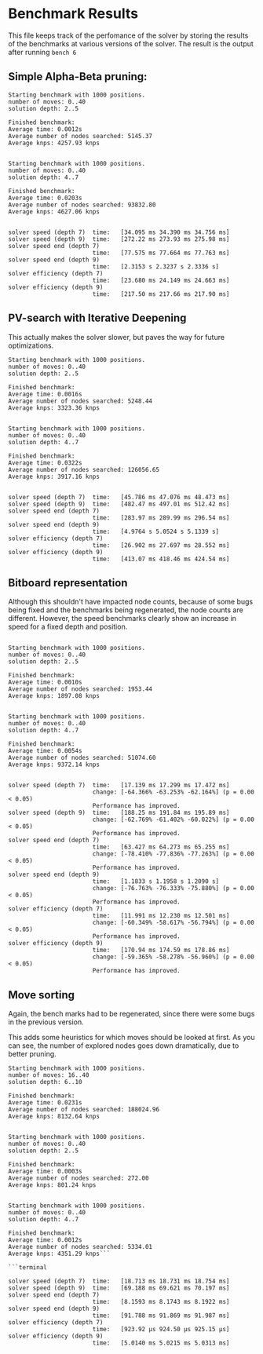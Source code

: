 # Benchmark Results

This file keeps track of the perfomance of the solver by storing the results of the benchmarks at various versions of the solver. The result is the output after running `bench 6`

## Simple Alpha-Beta pruning:

```terminal
Starting benchmark with 1000 positions.
number of moves: 0..40
solution depth: 2..5

Finished benchmark:
Average time: 0.0012s
Average number of nodes searched: 5145.37
Average knps: 4257.93 knps


Starting benchmark with 1000 positions.
number of moves: 0..40
solution depth: 4..7

Finished benchmark:
Average time: 0.0203s
Average number of nodes searched: 93832.80
Average knps: 4627.06 knps
``` 

```terminal

solver speed (depth 7)  time:   [34.095 ms 34.390 ms 34.756 ms]
solver speed (depth 9)  time:   [272.22 ms 273.93 ms 275.98 ms]
solver speed end (depth 7)
                        time:   [77.575 ms 77.664 ms 77.763 ms]
solver speed end (depth 9)
                        time:   [2.3153 s 2.3237 s 2.3336 s]
solver efficiency (depth 7)
                        time:   [23.680 ms 24.149 ms 24.663 ms]
solver efficiency (depth 9)
                        time:   [217.50 ms 217.66 ms 217.90 ms]
```

## PV-search with Iterative Deepening

This actually makes the solver slower, but paves the way for future optimizations.

```terminal
Starting benchmark with 1000 positions.
number of moves: 0..40
solution depth: 2..5

Finished benchmark:
Average time: 0.0016s
Average number of nodes searched: 5248.44
Average knps: 3323.36 knps


Starting benchmark with 1000 positions.
number of moves: 0..40
solution depth: 4..7

Finished benchmark:
Average time: 0.0322s
Average number of nodes searched: 126056.65
Average knps: 3917.16 knps 
```

```terminal

solver speed (depth 7)  time:   [45.786 ms 47.076 ms 48.473 ms]
solver speed (depth 9)  time:   [482.47 ms 497.01 ms 512.42 ms]
solver speed end (depth 7)
                        time:   [283.97 ms 289.99 ms 296.54 ms]
solver speed end (depth 9)
                        time:   [4.9764 s 5.0524 s 5.1339 s]
solver efficiency (depth 7)
                        time:   [26.902 ms 27.697 ms 28.552 ms]
solver efficiency (depth 9)
                        time:   [413.07 ms 418.46 ms 424.54 ms]
```

## Bitboard representation

Although this shouldn't have impacted node counts, because of some bugs being fixed and the benchmarks being regenerated, the node counts are different. However, the speed benchmarks clearly show an increase in speed for a fixed depth and position.

```terminal

Starting benchmark with 1000 positions.
number of moves: 0..40
solution depth: 2..5

Finished benchmark:
Average time: 0.0010s
Average number of nodes searched: 1953.44
Average knps: 1897.08 knps


Starting benchmark with 1000 positions.
number of moves: 0..40
solution depth: 4..7

Finished benchmark:
Average time: 0.0054s
Average number of nodes searched: 51074.60
Average knps: 9372.14 knps
```


```terminal
 
solver speed (depth 7)  time:   [17.139 ms 17.299 ms 17.472 ms]
                        change: [-64.366% -63.253% -62.164%] (p = 0.00 < 0.05)
                        Performance has improved.
solver speed (depth 9)  time:   [188.25 ms 191.84 ms 195.89 ms]
                        change: [-62.769% -61.402% -60.022%] (p = 0.00 < 0.05)
                        Performance has improved.
solver speed end (depth 7)
                        time:   [63.427 ms 64.273 ms 65.255 ms]
                        change: [-78.410% -77.836% -77.263%] (p = 0.00 < 0.05)
                        Performance has improved.
solver speed end (depth 9)
                        time:   [1.1833 s 1.1958 s 1.2090 s]
                        change: [-76.763% -76.333% -75.880%] (p = 0.00 < 0.05)
                        Performance has improved.
solver efficiency (depth 7)
                        time:   [11.991 ms 12.230 ms 12.501 ms]
                        change: [-60.349% -58.617% -56.794%] (p = 0.00 < 0.05)
                        Performance has improved.
solver efficiency (depth 9)
                        time:   [170.94 ms 174.59 ms 178.86 ms]
                        change: [-59.365% -58.278% -56.960%] (p = 0.00 < 0.05)
                        Performance has improved.
```

## Move sorting

Again, the bench marks had to be regenerated, since there were some bugs in the previous version.

This adds some heuristics for which moves should be looked at first. As you can see, the number of explored nodes goes down dramatically, due to better pruning.

```terminal
Starting benchmark with 1000 positions.
number of moves: 16..40
solution depth: 6..10

Finished benchmark:
Average time: 0.0231s
Average number of nodes searched: 188024.96
Average knps: 8132.64 knps


Starting benchmark with 1000 positions.
number of moves: 0..40
solution depth: 2..5

Finished benchmark:
Average time: 0.0003s
Average number of nodes searched: 272.00
Average knps: 801.24 knps


Starting benchmark with 1000 positions.
number of moves: 0..40
solution depth: 4..7

Finished benchmark:
Average time: 0.0012s
Average number of nodes searched: 5334.01
Average knps: 4351.29 knps```

```terminal

solver speed (depth 7)  time:   [18.713 ms 18.731 ms 18.754 ms]
solver speed (depth 9)  time:   [69.188 ms 69.621 ms 70.197 ms]
solver speed end (depth 7)
                        time:   [8.1593 ms 8.1743 ms 8.1922 ms]
solver speed end (depth 9)
                        time:   [91.788 ms 91.869 ms 91.987 ms]
solver efficiency (depth 7)
                        time:   [923.92 µs 924.50 µs 925.15 µs]
solver efficiency (depth 9)
                        time:   [5.0140 ms 5.0215 ms 5.0313 ms]
```